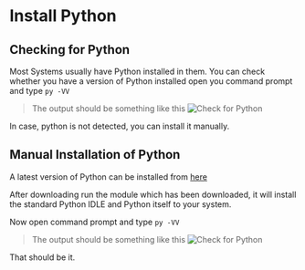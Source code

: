 # Install Python 

## Checking for Python
Most Systems usually have Python installed in them. You can check whether you have a version of Python installed open you command prompt and type
```py -VV``` 
> The output should be something like this 
> ![Check for Python](https://cdn.discordapp.com/attachments/809838525377413161/810572922372620338/unknown.png)

In case, python is not detected, you can install it manually.

## Manual Installation of Python
A latest version of Python can be installed from [here](https://www.python.org/downloads/)

After downloading run the module which has been downloaded, it will install the standard Python IDLE and Python itself to your system. 

Now open command prompt and type ```py -VV``` 
> The output should be something like this 
> ![Check for Python](https://cdn.discordapp.com/attachments/809838525377413161/810572922372620338/unknown.png)

That should be it. 